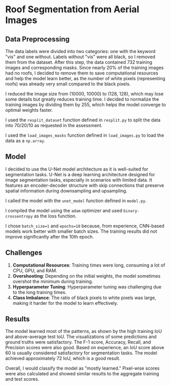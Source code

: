 # Roof Segmentation from Aerial Images

## Data Preprocessing
The data labels were divided into two categories: one with the keyword "vis" and one without. Labels without "vis" were all black, so I removed them from the dataset. After this step, the data contained 732 training images and corresponding masks. Since nearly 20% of the training images had no roofs, I decided to remove them to save computational resources and help the model learn better, as the number of white pixels (representing roofs) was already very small compared to the black pixels.

I reduced the image size from (10000, 10000) to (128, 128), which may lose some details but greatly reduces training time. I decided to normalize the training images by dividing them by 255, which helps the model converge to optimal weights faster.

I used the `resplit_dataset` function defined in `resplit.py` to split the data into 70/20/10 as requested in the assessment.

I used the `load_images_masks` function defined in `load_images.py` to load the data as a `np.array`.

## Model
I decided to use the U-Net model architecture as it is well-suited for segmentation tasks. U-Net is a deep learning architecture designed for image segmentation tasks, especially in scenarios with limited data. It features an encoder-decoder structure with skip connections that preserve spatial information during downsampling and upsampling.

I called the model with the `unet_model` function defined in `model.py`.

I compiled the model using the `adam` optimizer and used `binary-crossentropy` as the loss function.

I chose `batch_size=1` and `epochs=10` because, from experience, CNN-based models work better with smaller batch sizes. The training results did not improve significantly after the 10th epoch.

## Challenges
1. **Computational Resources**: Training times were long, consuming a lot of CPU, GPU, and RAM.
2. **Overshooting**: Depending on the initial weights, the model sometimes overshot the minimum during training.
3. **Hyperparameter Tuning**: Hyperparameter tuning was challenging due to the long training times.
4. **Class Imbalance**: The ratio of black pixels to white pixels was large, making it harder for the model to learn effectively.

## Results
The model learned most of the patterns, as shown by the high training IoU and above-average test IoU. The visualizations of some predictions and ground truths were satisfactory. The F-1 score, Accuracy, Recall, and Precision scores were also good. Based on experience, an IoU score above 60 is usually considered satisfactory for segmentation tasks. The model achieved approximately 72 IoU, which is a good result.

Overall, I would classify the model as "mostly learned." Pixel-wise scores were also calculated and showed similar results to the aggregate training and test scores.
